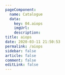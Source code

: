 ```yaml
---
pageComponent: 
  name: Catalogue
  data: 
    key: 04.aiops
    imgUrl:
    description:
title: aiops
date: 2020-03-11 21:50:53
permalink: /aiops
sidebar: false
article: false
comment: false
editLink: false
---
```


